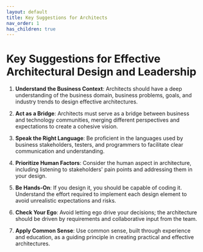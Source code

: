 ```yaml
---
layout: default
title: Key Suggestions for Architects
nav_order: 1
has_children: true
---
```

# Key Suggestions for Effective Architectural Design and Leadership

1. **Understand the Business Context**: Architects should have a deep understanding of the business domain, business problems, goals, and industry trends to design effective architectures.

2. **Act as a Bridge**: Architects must serve as a bridge between business and technology communities, merging different perspectives and expectations to create a cohesive vision.

3. **Speak the Right Language**: Be proficient in the languages used by business stakeholders, testers, and programmers to facilitate clear communication and understanding.

4. **Prioritize Human Factors**: Consider the human aspect in architecture, including listening to stakeholders' pain points and addressing them in your design.

5. **Be Hands-On**: If you design it, you should be capable of coding it. Understand the effort required to implement each design element to avoid unrealistic expectations and risks.

6. **Check Your Ego**: Avoid letting ego drive your decisions; the architecture should be driven by requirements and collaborative input from the team.

7. **Apply Common Sense**: Use common sense, built through experience and education, as a guiding principle in creating practical and effective architectures.